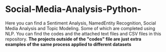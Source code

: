 # Social-Media-Analysis-Python-
Here you can find a Sentiment Analysis, NamedEntity Recognition, Social Media Analysis and Topic Modeling. Some of which are completed using NLP. 
You can find the codes and the attached text files and CSV files in this repository.
<b>The projects outside of the "codes" file are just extra examples of the same process applied to different datasets</b>
